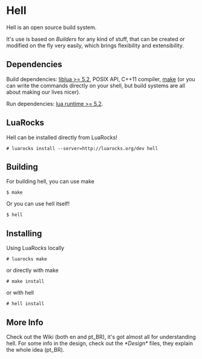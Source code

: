 Hell
====

Hell is an open source build system.

It's use is based on _Builders_ for any kind of stuff, that can be created or
modified on the fly very easily, which brings flexibility and extensibility.

Dependencies
------------

Build dependencies: [liblua >= 5.2](http://www.lua.org/), POSIX API,
 C++11 compiler, [make](https://www.gnu.org/software/make/) (or you can write
 the commands directly on your shell, but build systems are all about making
 our lives nicer).

Run dependencies: [lua runtime >= 5.2](http://www.lua.org/).

LuaRocks
--------

Hell can be installed directly from LuaRocks!

    # luarocks install --server=http://luarocks.org/dev hell

Building
--------

For building hell, you can use make

    $ make

Or you can use hell itself!

    $ hell

Installing
----------

Using LuaRocks locally

    # luarocks make

or directly with make

    # make install

or with hell

    # hell install

More Info
---------

Check out the Wiki (both en and pt\_BR), it's got almost all for understanding
hell. For some info in the design, check out the _\*Design\*_ files, they
explain the whole idea (pt\_BR).
